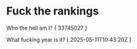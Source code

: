 # Fuck the rankings

Who the hell am I?
{ 33745027 }

What fucking year is it?
[ 2025-05-11T10:43:20Z ]
